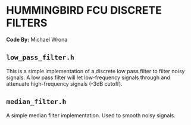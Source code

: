 # HUMMINGBIRD FCU DISCRETE FILTERS

**Code By:** Michael Wrona

## `low_pass_filter.h`

This is a simple implementation of a discrete low pass filter to filter noisy signals. A low pass filter will let low-frequency signals through and attenuate high-frequency signals (-3dB cutoff).

## `median_filter.h`

A simple median filter implementation. Used to smooth noisy signals.
